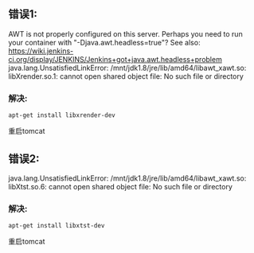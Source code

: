 ## 错误1:
AWT is not properly configured on this server. Perhaps you need to run your container with "-Djava.awt.headless=true"? See also: https://wiki.jenkins-ci.org/display/JENKINS/Jenkins+got+java.awt.headless+problem
java.lang.UnsatisfiedLinkError: /mnt/jdk1.8/jre/lib/amd64/libawt_xawt.so: libXrender.so.1: cannot open shared object file: No such file or directory

### 解决:
```
apt-get install libxrender-dev
```
重启tomcat


## 错误2:
java.lang.UnsatisfiedLinkError: /mnt/jdk1.8/jre/lib/amd64/libawt_xawt.so: libXtst.so.6: cannot open shared object file: No such file or directory

### 解决:
```
apt-get install libxtst-dev
```
重启tomcat